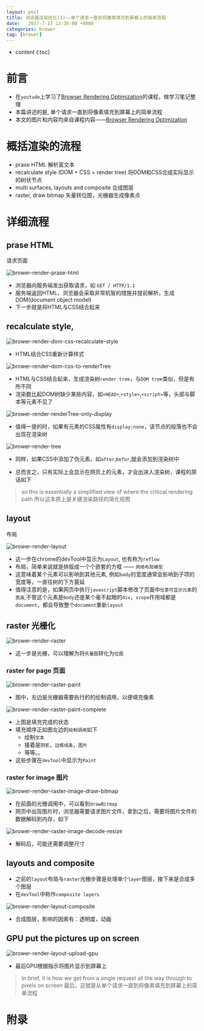 ```yaml
---
layout: post
title: 浏览器渲染优化(1)——单个请求一直到将像素填充到屏幕上的简单流程
date:   2017-7-17 12:30:00 +0800
categories: brower 
tag: [brower]
---
```


* content
{:toc}
 
# 前言

- 在`youtude`上学习了[Browser Rendering Optimization][1]的课程，做学习笔记整理
- 本篇讲述的是, 单个请求一直到将像素填充到屏幕上的简单流程
- 本文的图片和内容均来自课程内容——[Browser Rendering Optimization][1]


# 概括渲染的流程

- prase HTML 解析富文本
- recalculate style (DOM + CSS = render tree) 将DOM和CSS合成实际显示的树状节点
- multi surfaces, layouts and composite 合成图层
- raster, draw bitmap 矢量转位图，光栅器生成像素点

# 详细流程

## prase HTML

请求页面

![brower-render-prase-html](https://raw.githubusercontent.com/lightfish-zhang/media-library/master/image/201707/brower-render-prase-html.png)

- 浏览器向服务端发出获取请求，如 `GET / HTTP/1.1`
- 服务端返回HTML，浏览器会采取非常机智的措施并提前解析，生成DOM(document object model)
- 下一步就是将HTML与CSS结合起来

## recalculate style, 

![brower-render-dom-css-recalculate-style](https://raw.githubusercontent.com/lightfish-zhang/media-library/master/image/201707/brower-render-dom-css-recalculate-style.png)

- HTML结合CSS重新计算样式

![brower-render-dom-css-to-renderTree](https://raw.githubusercontent.com/lightfish-zhang/media-library/master/image/201707/brower-render-dom-css-to-renderTree.png)

- HTML与CSS结合起来，生成渲染树`render tree`，与`DOM tree`类似，但是有所不同
- 渲染数比起DOM树缺少某些内容，如`<HEAD>`,`<style>`,`<script>`等，头部与脚本等元素不见了

![brower-render-renderTree-only-display](https://raw.githubusercontent.com/lightfish-zhang/media-library/master/image/201707/brower-render-renderTree-only-display.png)

- 值得一提的时，如果有元素的CSS属性有`display:none`，该节点的段落也不会出现在渲染树


![brower-render-tree](https://raw.githubusercontent.com/lightfish-zhang/media-library/master/image/201707/brower-render-tree.png)

- 同样，如果CSS中添加了伪元素，如`after`,`befor`,就会添加到渲染树中

- 总而言之，只有实际上会显示在网页上的元素，才会出进入渲染树，课程的原话如下

> so this is essentially a simplified view of where the critical rendering path
> 所以这本质上是关键渲染路径的简化视图

## layout

布局

![brower-render-layout](https://raw.githubusercontent.com/lightfish-zhang/media-library/master/image/201707/brower-render-layout.png)

- 这一步在chrome的devTool中显示为`Layout`, 也有称为`reflow`
- 布局，简单来说就是排版成一个个嵌套的方框 —— `网络布局模型`
- 这意味着某个元素可以影响到其他元素, 例如`body`的宽度通常会影响到子项的宽度等，一直往树的下方蔓延
- 值得注意的是，如果网页中执行`javascript`脚本修改了页面中`任意可显示元素`的`宽高`,不管这个元素是`body`还是某个毫不起眼的`div`，`scope`作用域都是`document`，都会导致整个`document`重新`layout` 

## raster 光栅化

![brower-render-raster](https://raw.githubusercontent.com/lightfish-zhang/media-library/master/image/201707/brower-render-raster.png)

- 这一步是光栅，可以理解为将`矢量图`转化为`位图`
### raster for page 页面

![brower-render-raster-paint](https://raw.githubusercontent.com/lightfish-zhang/media-library/master/image/201707/brower-render-raster-paint.png)


- 图中，左边是光栅器需要执行的的绘制调用，以便填充像素

![brower-render-raster-paint-complete](https://raw.githubusercontent.com/lightfish-zhang/media-library/master/image/201707/brower-render-raster-paint-complete.png)

- 上图是填充完成的状态
- 填充顺序正如图左边的`绘制调用`如下
    + 绘制`文本`
    + 接着是`阴影`，`边框线条`，`图片`
    + 等等。。
- 这些步骤在`devTool`中显示为`Paint`

### raster for image 图片

![brower-render-raster-image-draw-bitmap](https://raw.githubusercontent.com/lightfish-zhang/media-library/master/image/201707/brower-render-raster-image-draw-bitmap.png)

- 在前面的光栅调用中，可以看到`drawBitmap`
- 网页中出现图片时，浏览器需要请求图片文件，拿到之后，需要将图片文件的数据解码到内存，如下

![brower-render-raster-image-decode-resize](https://raw.githubusercontent.com/lightfish-zhang/media-library/master/image/201707/brower-render-raster-image-decode-resize.png)

- 解码后，可能还需要调整尺寸

## layouts and composite

- 之前的`layout`布局与`raster`光栅步骤是处理单个`layer`图层，接下来是合成多个图层
- 在`devTool`中称作`composite layers`

![brower-render-layout-composite](https://raw.githubusercontent.com/lightfish-zhang/media-library/master/image/201707/brower-render-layout-composite.png)

- 合成图层，影响的因素有：透明度，动画

## GPU put the pictures up on screen

![brower-render-layout-upload-gpu](https://raw.githubusercontent.com/lightfish-zhang/media-library/master/image/201707/brower-render-layout-upload-gpu.png)

- 最后GPU根据指示将图片显示到屏幕上

> In brief, it is how we get from a single request all the way through to pixels on screen
> 最后，这就是从单个请求一直到将像素填充到屏幕上的简单流程

# 附录

[1]:https://www.youtube.com/watch?v=hHvPD9m6ovM&index=2&list=PLAwxTw4SYaPl09X4Rljhy7dZinRCzbHz6
